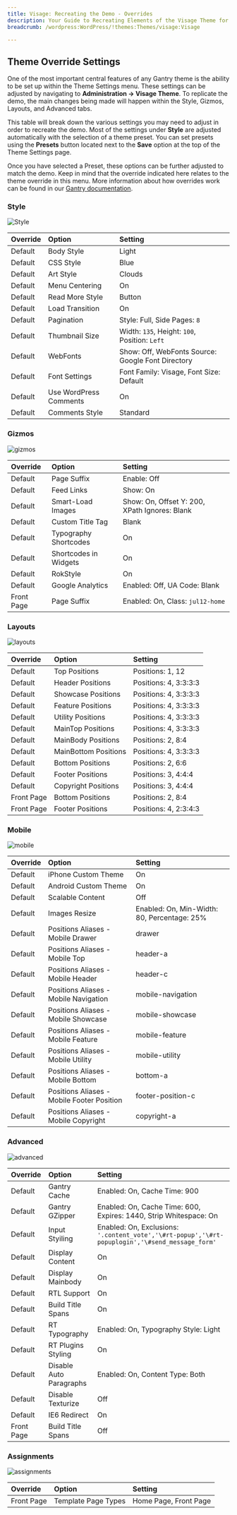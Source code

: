 ```yaml
---
title: Visage: Recreating the Demo - Overrides
description: Your Guide to Recreating Elements of the Visage Theme for WordPress
breadcrumb: /wordpress:WordPress/!themes:Themes/visage:Visage

---
```


Theme Override Settings
-----

One of the most important central features of any Gantry theme is the ability to be set up within the Theme Settings menu. These settings can be adjusted by navigating to **Administration -> Visage Theme**. To replicate the demo, the main changes being made will happen within the Style, Gizmos, Layouts, and Advanced tabs. 

This table will break down the various settings you may need to adjust in order to recreate the demo. Most of the settings under **Style** are adjusted automatically with the selection of a theme preset. You can set presets using the **Presets** button located next to the **Save** option at the top of the Theme Settings page.

Once you have selected a Preset, these options can be further adjusted to match the demo. Keep in mind that the override indicated here relates to the theme override in this menu. More information about how overrides work can be found in our [Gantry documentation][override].

### Style

![Style][style]

| Override    | Option                 | Setting                                           |
| :---------- | :----------            | :----------                                       |
| Default     | Body Style             | Light                                             |
| Default     | CSS Style              | Blue                                              |
| Default     | Art Style              | Clouds                                            |
| Default     | Menu Centering         | On                                                |
| Default     | Read More Style        | Button                                            |
| Default     | Load Transition        | On                                                |
| Default     | Pagination             | Style: Full, Side Pages: `8`                      |
| Default     | Thumbnail Size         | Width: `135`, Height: `100`, Position: `Left`     |
| Default     | WebFonts               | Show: Off, WebFonts Source: Google Font Directory |
| Default     | Font Settings          | Font Family: Visage, Font Size: Default           |
| Default     | Use WordPress Comments | On                                                |
| Default     | Comments Style         | Standard                                          |

### Gizmos

![gizmos][gizmos]

| Override    | Option                | Setting                                       |
| :---------- | :----------           | :----------                                   |
| Default     | Page Suffix           | Enable: Off                                   |
| Default     | Feed Links            | Show: On                                      |
| Default     | Smart-Load Images     | Show: On, Offset Y: 200, XPath Ignores: Blank |
| Default     | Custom Title Tag      | Blank                                         |
| Default     | Typography Shortcodes | On                                            |
| Default     | Shortcodes in Widgets | On                                            |
| Default     | RokStyle              | On                                            |
| Default     | Google Analytics      | Enabled: Off, UA Code: Blank                  |
| Front Page  | Page Suffix           | Enabled: On, Class: `jul12-home`              |

### Layouts

![layouts][layouts]

| Override    | Option               | Setting               |
| :---------- | :----------          | :----------           |
| Default     | Top Positions        | Positions: 1, 12      |
| Default     | Header Positions     | Positions: 4, 3:3:3:3 |
| Default     | Showcase Positions   | Positions: 4, 3:3:3:3 |
| Default     | Feature Positions    | Positions: 4, 3:3:3:3 |
| Default     | Utility Positions    | Positions: 4, 3:3:3:3 |
| Default     | MainTop Positions    | Positions: 4, 3:3:3:3 |
| Default     | MainBody Positions   | Positions: 2, 8:4     |
| Default     | MainBottom Positions | Positions: 4, 3:3:3:3 |
| Default     | Bottom Positions     | Positions: 2, 6:6     |
| Default     | Footer Positions     | Positions: 3, 4:4:4   |
| Default     | Copyright Positions  | Positions: 3, 4:4:4   |
| Front Page  | Bottom Positions     | Positions: 2, 8:4     |
| Front Page  | Footer Positions     | Positions: 4, 2:3:4:3 |

### Mobile

![mobile][mobile]

| Override    | Option                                     | Setting                                     |
| :---------- | :----------                                | :----------                                 |
| Default     | iPhone Custom Theme                        | On                                          |
| Default     | Android Custom Theme                       | On                                          |
| Default     | Scalable Content                           | Off                                         |
| Default     | Images Resize                              | Enabled: On, Min-Width: 80, Percentage: 25% |
| Default     | Positions Aliases - Mobile Drawer          | drawer                                      |
| Default     | Positions Aliases - Mobile Top             | header-a                                    |
| Default     | Positions Aliases - Mobile Header          | header-c                                    |
| Default     | Positions Aliases - Mobile Navigation      | mobile-navigation                           |
| Default     | Positions Aliases - Mobile Showcase        | mobile-showcase                             |
| Default     | Positions Aliases - Mobile Feature         | mobile-feature                              |
| Default     | Positions Aliases - Mobile Utility         | mobile-utility                              |
| Default     | Positions Aliases - Mobile Bottom          | bottom-a                                    |
| Default     | Positions Aliases - Mobile Footer Position | footer-position-c                           |
| Default     | Positions Aliases - Mobile Copyright       | copyright-a                                 |

### Advanced

![advanced][advanced]

| Override    | Option                  | Setting                                                                                         |
| :---------- | :----------             | :----------                                                                                     |
| Default     | Gantry Cache            | Enabled: On, Cache Time: 900                                                                    |
| Default     | Gantry GZipper          | Enabled: On, Cache Time: 600, Expires: 1440, Strip Whitespace: On                               |
| Default     | Input Styiling          | Enabled: On, Exclusions: `'.content_vote','\#rt-popup','\#rt-popuplogin','\#send_message_form'` |
| Default     | Display Content         | On                                                                                              |
| Default     | Display Mainbody        | On                                                                                              |
| Default     | RTL Support             | On                                                                                              |
| Default     | Build Title Spans       | On                                                                                              |
| Default     | RT Typography           | Enabled: On, Typography Style: Light                                                            |
| Default     | RT Plugins Styling      | On                                                                                              |
| Default     | Disable Auto Paragraphs | Enabled: On, Content Type: Both                                                                 |
| Default     | Disable Texturize       | Off                                                                                             |
| Default     | IE6 Redirect            | On                                                                                              |
| Front Page  | Build Title Spans       | Off                                                                                             |

### Assignments

![assignments][assignments]

| Override    | Option              | Setting               |
| :---------- | :----------         | :----------           |
| Front Page  | Template Page Types | Home Page, Front Page |

[override]: http://gantry-framework.org/documentation/wordpress/configure/
[style]: assets/setstyle.jpeg
[assignments]: assets/setassignments.jpg
[advanced]: assets/setadvanced.jpeg
[mobile]: assets/setmobile.jpeg
[layouts]: assets/setlayouts.jpeg
[gizmos]: assets/setgizmos.jpeg

